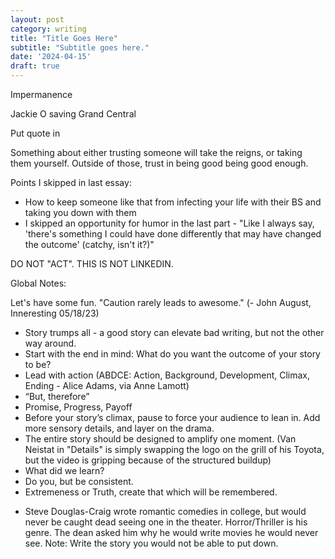 ```yaml
---
layout: post
category: writing
title: "Title Goes Here"
subtitle: "Subtitle goes here."
date: '2024-04-15'
draft: true
---
```


Impermanence

Jackie O saving Grand Central

  Put quote in

Something about either trusting someone will take the reigns, or taking them yourself. Outside of those, trust in being good being good enough.




<!-- This may be irrelevant for this week's essay, leaving them here anyway: -->

Points I skipped in last essay:
- How to keep someone like that from infecting your life with their BS and taking you down with them
- I skipped an opportunity for humor in the last part - "Like I always say, 'there's something I could have done differently that may have changed the outcome' (catchy, isn't it?)"


DO NOT "ACT". THIS IS NOT LINKEDIN.

Global Notes:

Let's have some fun. "Caution rarely leads to awesome." (- John August, Inneresting 05/18/23)

- Story trumps all - a good story can elevate bad writing, but not the other way around.
- Start with the end in mind: What do you want the outcome of your story to be?
- Lead with action (ABDCE: Action, Background, Development, Climax, Ending - Alice Adams, via Anne Lamott)
- “But, therefore”
- Promise, Progress, Payoff
- Before your story’s climax, pause to force your audience to lean in. Add more sensory details, and layer on the drama.
- The entire story should be designed to amplify one moment. (Van Neistat in "Details" is simply swapping the logo on the grill of his Toyota, but the video is gripping because of the structured buildup)
- What did we learn?
- Do you, but be consistent.
- Extremeness or Truth, create that which will be remembered.

<!-- Candidate note -->
- Steve Douglas-Craig wrote romantic comedies in college, but would never be caught dead seeing one in the theater. Horror/Thriller is his genre. The dean asked him why he would write movies he would never see. Note: Write the story you would not be able to put down.